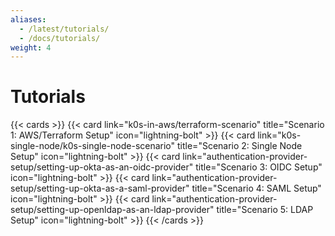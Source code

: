 ```yaml
---
aliases:
  - /latest/tutorials/
  - /docs/tutorials/
weight: 4
---
```


# Tutorials

{{< cards >}}
{{< card link="k0s-in-aws/terraform-scenario" title="Scenario 1: AWS/Terraform Setup"
icon="lightning-bolt" >}}
{{< card link="k0s-single-node/k0s-single-node-scenario" title="Scenario 2: Single Node Setup" icon="lightning-bolt" >}}
{{< card link="authentication-provider-setup/setting-up-okta-as-an-oidc-provider" title="Scenario 3: OIDC Setup" icon="lightning-bolt" >}}
{{< card link="authentication-provider-setup/setting-up-okta-as-a-saml-provider" title="Scenario 4: SAML Setup" icon="lightning-bolt" >}}
{{< card link="authentication-provider-setup/setting-up-openldap-as-an-ldap-provider" title="Scenario 5: LDAP Setup" icon="lightning-bolt" >}}
{{< /cards >}}
